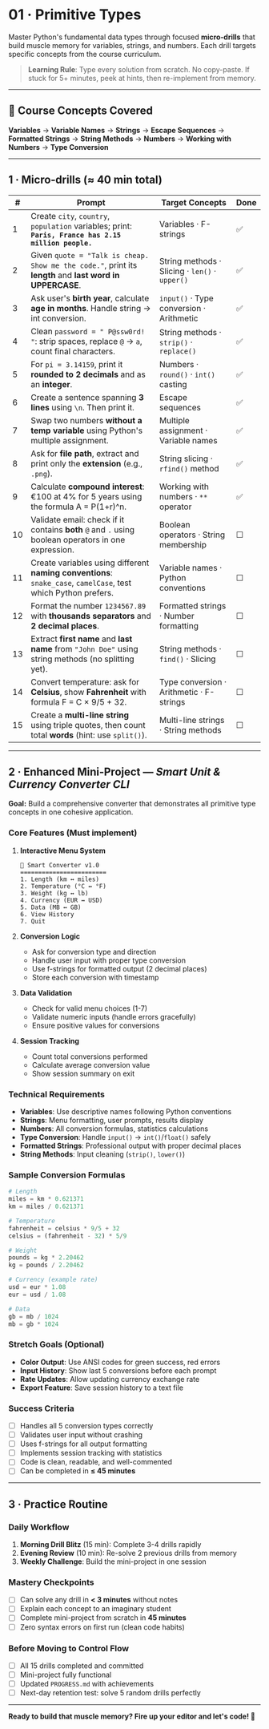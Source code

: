 # 01 · Primitive Types

Master Python's fundamental data types through focused **micro‑drills** that build muscle memory for variables, strings, and numbers. Each drill targets specific concepts from the course curriculum.

> **Learning Rule**: Type every solution from scratch. No copy-paste. If stuck for 5+ minutes, peek at hints, then re-implement from memory.

---

## 🎯 **Course Concepts Covered**

**Variables** → **Variable Names** → **Strings** → **Escape Sequences** → **Formatted Strings** → **String Methods** → **Numbers** → **Working with Numbers** → **Type Conversion**

---

## 1 · Micro‑drills (≈ 40 min total)

| #   | Prompt                                                                                                         | Target Concepts                                | Done |
| --- | -------------------------------------------------------------------------------------------------------------- | ---------------------------------------------- | ---- |
| 1   | Create `city`, `country`, `population` variables; print: **`Paris, France has 2.15 million people.`**          | Variables · F-strings                          | ✅   |
| 2   | Given `quote = "Talk is cheap. Show me the code."`, print its **length** and **last word in UPPERCASE**.       | String methods · Slicing · `len()` · `upper()` | ✅   |
| 3   | Ask user's **birth year**, calculate **age in months**. Handle string → int conversion.                        | `input()` · Type conversion · Arithmetic       | ✅   |
| 4   | Clean `password = " P@ssw0rd!   "`: strip spaces, replace `@` → `a`, count final characters.                   | String methods · `strip()` · `replace()`       | ✅   |
| 5   | For `pi = 3.14159`, print it **rounded to 2 decimals** and as an **integer**.                                  | Numbers · `round()` · `int()` casting          | ✅   |
| 6   | Create a sentence spanning **3 lines** using `\n`. Then print it.                                              | Escape sequences                               | ✅   |
| 7   | Swap two numbers **without a temp variable** using Python's multiple assignment.                               | Multiple assignment · Variable names           | ✅   |
| 8   | Ask for **file path**, extract and print only the **extension** (e.g., `.png`).                                | String slicing · `rfind()` method              | ✅   |
| 9   | Calculate **compound interest**: €100 at 4% for 5 years using the formula A = P(1+r)^n.                        | Working with numbers · `**` operator           | ✅   |
| 10  | Validate email: check if it contains **both** `@` and `.` using boolean operators in one expression.           | Boolean operators · String membership          | ☐    |
| 11  | Create variables using different **naming conventions**: `snake_case`, `camelCase`, test which Python prefers. | Variable names · Python conventions            | ☐    |
| 12  | Format the number `1234567.89` with **thousands separators** and **2 decimal places**.                         | Formatted strings · Number formatting          | ☐    |
| 13  | Extract **first name** and **last name** from `"John Doe"` using string methods (no splitting yet).            | String methods · `find()` · Slicing            | ☐    |
| 14  | Convert temperature: ask for **Celsius**, show **Fahrenheit** with formula F = C × 9/5 + 32.                   | Type conversion · Arithmetic · F-strings       | ☐    |
| 15  | Create a **multi-line string** using triple quotes, then count total **words** (hint: use `split()`).          | Multi-line strings · String methods            | ☐    |

---

## 2 · Enhanced Mini‑Project — _Smart Unit & Currency Converter CLI_

**Goal:** Build a comprehensive converter that demonstrates all primitive type concepts in one cohesive application.

### **Core Features** (Must implement)

1. **Interactive Menu System**

   ```
   🧮 Smart Converter v1.0
   ========================
   1. Length (km ↔ miles)
   2. Temperature (°C ↔ °F)
   3. Weight (kg ↔ lb)
   4. Currency (EUR ↔ USD)
   5. Data (MB ↔ GB)
   6. View History
   7. Quit
   ```

2. **Conversion Logic**

   - Ask for conversion type and direction
   - Handle user input with proper type conversion
   - Use f-strings for formatted output (2 decimal places)
   - Store each conversion with timestamp

3. **Data Validation**

   - Check for valid menu choices (1-7)
   - Validate numeric inputs (handle errors gracefully)
   - Ensure positive values for conversions

4. **Session Tracking**
   - Count total conversions performed
   - Calculate average conversion value
   - Show session summary on exit

### **Technical Requirements**

- **Variables**: Use descriptive names following Python conventions
- **Strings**: Menu formatting, user prompts, results display
- **Numbers**: All conversion formulas, statistics calculations
- **Type Conversion**: Handle `input()` → `int()`/`float()` safely
- **Formatted Strings**: Professional output with proper decimal places
- **String Methods**: Input cleaning (`strip()`, `lower()`)

### **Sample Conversion Formulas**

```python
# Length
miles = km * 0.621371
km = miles / 0.621371

# Temperature
fahrenheit = celsius * 9/5 + 32
celsius = (fahrenheit - 32) * 5/9

# Weight
pounds = kg * 2.20462
kg = pounds / 2.20462

# Currency (example rate)
usd = eur * 1.08
eur = usd / 1.08

# Data
gb = mb / 1024
mb = gb * 1024
```

### **Stretch Goals** (Optional)

- **Color Output**: Use ANSI codes for green success, red errors
- **Input History**: Show last 5 conversions before each prompt
- **Rate Updates**: Allow updating currency exchange rate
- **Export Feature**: Save session history to a text file

### **Success Criteria**

- [ ] Handles all 5 conversion types correctly
- [ ] Validates user input without crashing
- [ ] Uses f-strings for all output formatting
- [ ] Implements session tracking with statistics
- [ ] Code is clean, readable, and well-commented
- [ ] Can be completed in **≤ 45 minutes**

---

## 3 · Practice Routine

### **Daily Workflow**

1. **Morning Drill Blitz** (15 min): Complete 3-4 drills rapidly
2. **Evening Review** (10 min): Re-solve 2 previous drills from memory
3. **Weekly Challenge**: Build the mini-project in one session

### **Mastery Checkpoints**

- [ ] Can solve any drill in **< 3 minutes** without notes
- [ ] Explain each concept to an imaginary student
- [ ] Complete mini-project from scratch in **45 minutes**
- [ ] Zero syntax errors on first run (clean code habits)

### **Before Moving to Control Flow**

- [ ] All 15 drills completed and committed
- [ ] Mini-project fully functional
- [ ] Updated `PROGRESS.md` with achievements
- [ ] Next-day retention test: solve 5 random drills perfectly

---

**Ready to build that muscle memory? Fire up your editor and let's code! 💪**
